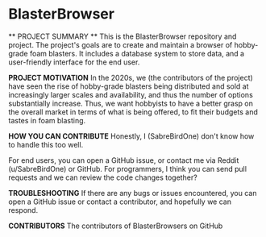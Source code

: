 # BlasterBrowser

** PROJECT SUMMARY **
This is the BlasterBrowser repository and project. The project's goals are to create and maintain a browser of hobby-grade foam blasters. It includes a database system to store data, and a user-friendly interface for the end user. 

**PROJECT MOTIVATION**
In the 2020s, we (the contributors of the project) have seen the rise of hobby-grade blasters being distributed and sold at increasingly larger scales and availability, and thus the number of options substantially increase. Thus, we want hobbyists to have a better grasp on the overall market in terms of what is being offered, to fit their budgets and tastes in foam blasting.

**HOW YOU CAN CONTRIBUTE**
Honestly, I (SabreBirdOne) don't know how to handle this too well. 

For end users, you can open a GitHub issue, or contact me via Reddit (u/SabreBirdOne) or GitHub.
For programmers, I think you can send pull requests and we can review the code changes together?

**TROUBLESHOOTING**
If there are any bugs or issues encountered, you can open a GitHub issue or contact a contributor, and hopefully we can respond.

**CONTRIBUTORS**
The contributors of BlasterBrowsers on GitHub
